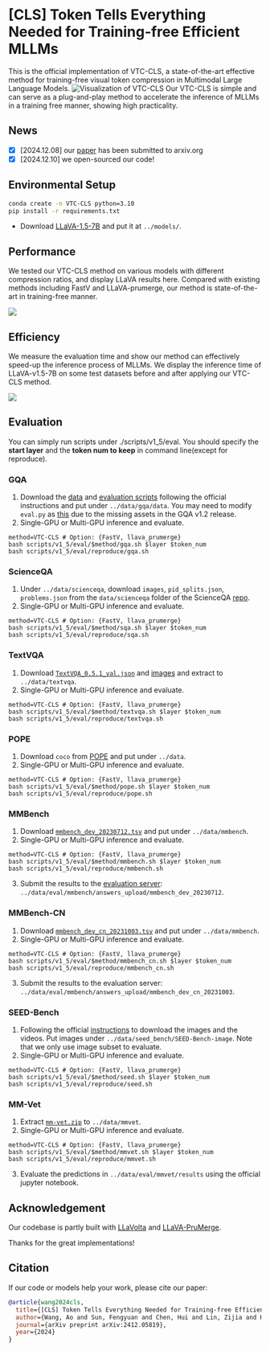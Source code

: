 # [CLS] Token Tells Everything Needed for Training-free Efficient MLLMs

This is the official implementation of VTC-CLS, a state-of-the-art effective method for training-free visual token compression in Multimodal Large Language Models.
![Visualization of VTC-CLS](figures/pipeline.png)
Our VTC-CLS is simple and can serve as a plug-and-play method to accelerate the inference of MLLMs in a training free manner, showing high practicality.

## News
- [x] [2024.12.08] our [paper](https://arxiv.org/abs/2412.05819) has been submitted to arxiv.org
- [x] [2024.12.10] we open-sourced our code!

## Environmental Setup
```bash
conda create -n VTC-CLS python=3.10
pip install -r requirements.txt
```
- Download [LLaVA-1.5-7B](https://huggingface.co/Zuyan/ElasticCache/tree/main/llava-v1.5-7b) and put it at `../models/`.

## Performance
We tested our VTC-CLS method on various models with different compression ratios, and display LLaVA results here. Compared with existing methods including FastV and LLaVA-prumerge, our method is state-of-the-art in training-free manner.

![](./figures/performance.png)


## Efficiency
We measure the evaluation time and show our method can effectively speed-up the inference process of MLLMs. We display the inference time of LLaVA-v1.5-7B on some test datasets before and after applying our VTC-CLS method. 

![](./figures/latency.png)

## Evaluation
You can simply run scripts under ./scripts/v1_5/eval. You should specify the **start layer** and the **token num to keep** in command line(except for reproduce).

### GQA

1. Download the [data](https://cs.stanford.edu/people/dorarad/gqa/download.html) and [evaluation scripts](https://cs.stanford.edu/people/dorarad/gqa/evaluate.html) following the official instructions and put under `../data/gqa/data`. You may need to modify `eval.py` as [this](https://gist.github.com/haotian-liu/db6eddc2a984b4cbcc8a7f26fd523187) due to the missing assets in the GQA v1.2 release.
2. Single-GPU or Multi-GPU inference and evaluate.
```Shell
method=VTC-CLS # Option: {FastV, llava_prumerge}
bash scripts/v1_5/eval/$method/gqa.sh $layer $token_num
bash scripts/v1_5/eval/reproduce/gqa.sh
```

### ScienceQA

1. Under `../data/scienceqa`, download `images`, `pid_splits.json`, `problems.json` from the `data/scienceqa` folder of the ScienceQA [repo](https://github.com/lupantech/ScienceQA).
2. Single-GPU or Multi-GPU inference and evaluate.
```Shell
method=VTC-CLS # Option: {FastV, llava_prumerge}
bash scripts/v1_5/eval/$method/sqa.sh $layer $token_num
bash scripts/v1_5/eval/reproduce/sqa.sh
```

### TextVQA

1. Download [`TextVQA_0.5.1_val.json`](https://dl.fbaipublicfiles.com/textvqa/data/TextVQA_0.5.1_val.json) and [images](https://dl.fbaipublicfiles.com/textvqa/images/train_val_images.zip) and extract to `../data/textvqa`.
2. Single-GPU or Multi-GPU inference and evaluate.
```Shell
method=VTC-CLS # Option: {FastV, llava_prumerge}
bash scripts/v1_5/eval/$method/textvqa.sh $layer $token_num
bash scripts/v1_5/eval/reproduce/textvqa.sh
```

### POPE

1. Download `coco` from [POPE](https://github.com/AoiDragon/POPE/tree/e3e39262c85a6a83f26cf5094022a782cb0df58d/output/coco) and put under `../data`.
2. Single-GPU or Multi-GPU inference and evaluate.
```Shell
method=VTC-CLS # Option: {FastV, llava_prumerge}
bash scripts/v1_5/eval/$method/pope.sh $layer $token_num
bash scripts/v1_5/eval/reproduce/pope.sh
```

### MMBench

1. Download [`mmbench_dev_20230712.tsv`](https://download.openmmlab.com/mmclassification/datasets/mmbench/mmbench_dev_20230712.tsv) and put under `../data/mmbench`.
2. Single-GPU or Multi-GPU inference and evaluate.
```Shell
method=VTC-CLS # Option: {FastV, llava_prumerge}
bash scripts/v1_5/eval/$method/mmbench.sh $layer $token_num
bash scripts/v1_5/eval/reproduce/mmbench.sh
```
3. Submit the results to the [evaluation server](https://opencompass.org.cn/leaderboard-multimodal): `../data/eval/mmbench/answers_upload/mmbench_dev_20230712`.

### MMBench-CN

1. Download [`mmbench_dev_cn_20231003.tsv`](https://download.openmmlab.com/mmclassification/datasets/mmbench/mmbench_dev_cn_20231003.tsv) and put under `../data/mmbench`.
2. Single-GPU or Multi-GPU inference and evaluate.
```Shell
method=VTC-CLS # Option: {FastV, llava_prumerge}
bash scripts/v1_5/eval/$method/mmbench_cn.sh $layer $token_num
bash scripts/v1_5/eval/reproduce/mmbench_cn.sh
```
3. Submit the results to the evaluation server: `../data/eval/mmbench/answers_upload/mmbench_dev_cn_20231003`.


### SEED-Bench

1. Following the official [instructions](https://github.com/AILab-CVC/SEED-Bench/blob/main/DATASET.md) to download the images and the videos. Put images under `../data/seed_bench/SEED-Bench-image`. Note that we only use image subset to evaluate.
2. Single-GPU or Multi-GPU inference and evaluate.
```Shell
method=VTC-CLS # Option: {FastV, llava_prumerge}
bash scripts/v1_5/eval/$method/seed.sh $layer $token_num
bash scripts/v1_5/eval/reproduce/seed.sh
```

### MM-Vet

1. Extract [`mm-vet.zip`](https://github.com/yuweihao/MM-Vet/releases/download/v1/mm-vet.zip) to `../data/mmvet`.
2. Single-GPU or Multi-GPU inference and evaluate.
```Shell
method=VTC-CLS # Option: {FastV, llava_prumerge}
bash scripts/v1_5/eval/$method/mmvet.sh $layer $token_num
bash scripts/v1_5/eval/reproduce/mmvet.sh
```
3. Evaluate the predictions in `../data/eval/mmvet/results` using the official jupyter notebook.

## Acknowledgement
Our codebase is partly built with [LLaVolta](https://github.com/Beckschen/LLaVolta/tree/main) and [LLaVA-PruMerge](https://github.com/42Shawn/LLaVA-PruMerge/tree/main/llava/model).

Thanks for the great implementations!

## Citation
If our code or models help your work, please cite our paper:
```BibTeX
@article{wang2024cls,
  title={[CLS] Token Tells Everything Needed for Training-free Efficient MLLMs},
  author={Wang, Ao and Sun, Fengyuan and Chen, Hui and Lin, Zijia and Han, Jungong and Ding, Guiguang},
  journal={arXiv preprint arXiv:2412.05819},
  year={2024}
}
```
